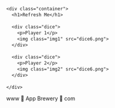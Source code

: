 
<html lang="en" dir="ltr">
  <head>
    <meta charset="utf-8">
    <title>Dicee</title>
    <link rel="stylesheet" href="styles.css">
    <link href="https://fonts.googleapis.com/css?family=Indie+Flower|Lobster" rel="stylesheet">

  </head>
  <body>

    <div class="container">
      <h1>Refresh Me</h1>

      <div class="dice">
        <p>Player 1</p>
        <img class="img1" src="dice6.png">
      </div>

      <div class="dice">
        <p>Player 2</p>
        <img class="img2" src="dice6.png">
      </div>

    </div>

<script src="index.js" charset="utf-8"></script>
  </body>

  <footer>
    www 🎲 App Brewery 🎲 com
  </footer>
</html>
